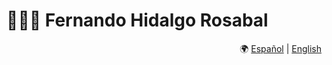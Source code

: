 # 👨🏻‍💻 Fernando Hidalgo Rosabal  

<span style="float:right;">🌍 [Español](../README.md) | [English](./lang/README-en.md)</span>